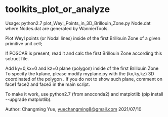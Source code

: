 # toolkits_plot_or_analyze

Usage: python2.7 plot_Weyl_Points_in_3D_Brillouin_Zone.py Node.dat 
where Nodes.dat are generated by WannierTools. 

Plot Weyl points (or Nodal lines) inside of the first Brillouin Zone of a given primitive unit cell;

If POSCAR is present, read it and calc the first Brillouin Zone according this sctruct file.

Add ky=0,kx=0 and kz=0 plane (polygon) inside of the first Brillouin Zone 
To specify the kplane, please modify myplane.py with the (kx,ky,kz) 3D coordinated of the polygon .
If you do not to show such plane, comment on face1 face2 and face3 in the main script.

To make it work, use python2.7 (from anoconda2) and matplotlib (pip install --upgrade matplotlib).


Author: Changming Yue, yuechangming8@gmail.com
2021/07/10



